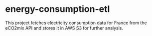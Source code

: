 # energy-consumption-etl
This project fetches electricity consumption data for France from the eCO2mix API and stores it in AWS S3 for further analysis.
